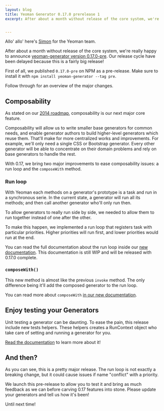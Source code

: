 ```yaml
---
layout: blog
title: Yeoman Generator 0.17.0 prerelease 1
excerpt: After about a month without release of the core system, we're really happy to announce yeoman-generator version 0.17.0-pre. Our release cycle have been delayed because this is a fairly big release!


---
```


Allo' allo' here's [Simon](https://github.com/SBoudrias) for the Yeoman team.

After about a month without release of the core system, we're really happy to announce [yeoman-generator version 0.17.0-pre](https://github.com/yeoman/generator/releases/tag/v0.17.0-pre.1). Our release cycle have been delayed because this is a fairly big release!

First of all, we published `0.17.0-pre` on NPM as a pre-release. Make sure to install it with `npm install yeoman-generator --tag pre`.

Follow through for an overview of the major changes.

## Composability

As stated on our [2014 roadmap](https://github.com/yeoman/yeoman/issues/1264), composability is our next major core feature.

Composability will allow us to write smaller base generators for common needs, and enable generator authors to build higher-level generators which reuse them. That'll make for more centralized works and improvements. For example, we'll only need a single CSS or Bootstrap generator. Every other generator will be able to concentrate on their domain problems and rely on base generators to handle the rest.

With 0.17, we bring two major improvements to ease composability issues: a run loop and the `composeWith` method.

### Run loop

With Yeoman each methods on a generator's prototype is a task and run in a synchronous serie. In the current state, a generator will run all its methods; and then call another generator who'll only run then.

To allow generators to really run side by side, we needed to allow them to run together instead of one after the other.

To make this happen, we implemented a run loop that registers task with particular priorities. Higher priorities will run first, and lower priorities would run at the end.

You can read the full documentation about the run loop inside our [new documentation](https://github.com/yeoman/yeoman.github.io/blob/source/app/authoring/running-context.md#the-run-loop). This documentation is still WIP and will be released with 0.17.0 complete.

### `composeWith()`

This new method is almost like the previous `invoke` method. The only difference being it'll add the composed generator to the run loop.

You can read more about `composeWith` [in our new documentation](https://github.com/yeoman/yeoman.github.io/blob/source/app/authoring/composability.md).

## Enjoy testing your Generators

Unit testing a generator can be daunting. To ease the pain, this release include new tests helpers. These helpers creates a RunContext object who take care of setting and running a generator for you.

[Read the documentation](https://github.com/yeoman/yeoman.github.io/blob/source/app/authoring/testing.md) to learn more about it!

## And then?

As you can see, this is a pretty major release. The run loop is not exactly a breaking change, but it could cause issues if name "conflict" with a priority.

We launch this pre-release to allow you to test it and bring as much feedback as we can before carving 0.17 features into stone. Please update your generators and tell us how it's been!

Until next time!
